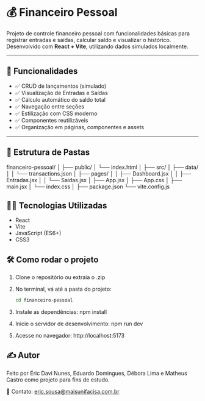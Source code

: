# 💰 Financeiro Pessoal

Projeto de controle financeiro pessoal com funcionalidades básicas para registrar entradas e saídas, calcular saldo e visualizar o histórico. Desenvolvido com **React + Vite**, utilizando dados simulados localmente.

---

## 🚀 Funcionalidades

- ✅ CRUD de lançamentos (simulado)
- ✅ Visualização de Entradas e Saídas
- ✅ Cálculo automático do saldo total
- ✅ Navegação entre seções
- ✅ Estilização com CSS moderno
- ✅ Componentes reutilizáveis
- ✅ Organização em páginas, componentes e assets

---

## 📁 Estrutura de Pastas

financeiro-pessoal/
│
├── public/
│ └── index.html
│
├── src/
│ ├── data/
│ │ └── transactions.json
│ ├── pages/
│ │ ├── Dashboard.jsx
│ │ ├── Entradas.jsx
│ │ └── Saidas.jsx
│ ├── App.jsx
│ ├── App.css
│ ├── main.jsx
│ └── index.css
│
├── package.json
└── vite.config.js

## 🧑‍💻 Tecnologias Utilizadas

- React
- Vite
- JavaScript (ES6+)
- CSS3

## 🛠️ Como rodar o projeto

1. Clone o repositório ou extraia o .zip
2. No terminal, vá até a pasta do projeto:
   ```bash
   cd financeiro-pessoal

3. Instale as dependências:
npm install

4. Inicie o servidor de desenvolvimento:
npm run dev

5. Acesse no navegador:
http://localhost:5173


## ✍️ Autor

Feito por Éric Davi Nunes, Eduardo Domingues, Débora Lima e Matheus Castro como projeto para fins de estudo.

📧 Contato: eric.sousa@maisunifacisa.com.br
